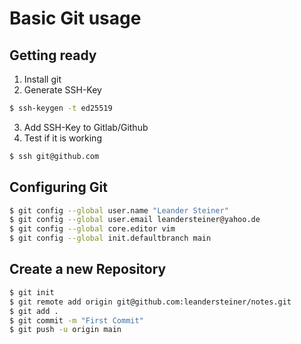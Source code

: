 # Basic Git usage

## Getting ready

1. Install git
2. Generate SSH-Key

```bash
$ ssh-keygen -t ed25519
```

3. Add SSH-Key to Gitlab/Github
4. Test if it is working

```bash
$ ssh git@github.com
```

## Configuring Git

```bash
$ git config --global user.name "Leander Steiner"
$ git config --global user.email leandersteiner@yahoo.de
$ git config --global core.editor vim
$ git config --global init.defaultbranch main
```

## Create a new Repository

```bash
$ git init
$ git remote add origin git@github.com:leandersteiner/notes.git
$ git add .
$ git commit -m "First Commit"
$ git push -u origin main
```
